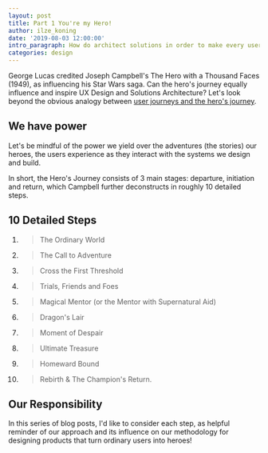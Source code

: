 ```yaml
---
layout: post
title: Part 1 You're my Hero!
author: ilze_koning
date: '2019-08-03 12:00:00'
intro_paragraph: How do architect solutions in order to make every user a hero of their story?
categories: design
---
```

George Lucas credited Joseph Campbell's The Hero with a Thousand Faces (1949), as influencing his Star Wars saga. Can the hero's journey equally influence and inspire UX Design and Solutions Architecture? Let's look beyond the obvious analogy between [user journeys and the hero's journey](https://velocitypartners.com/blog/why-customer-journey-is-a-heros-journey/). 

## We have power

Let's be mindful of the power we yield over the adventures (the stories) our heroes, the users experience as they interact with the systems we design and build. 

In short, the Hero's Journey consists of 3 main stages: departure, initiation and return, which Campbell further deconstructs in roughly 10 detailed steps.

## 10 Detailed Steps

1. > The Ordinary World
2. > The Call to Adventure
3. > Cross the First Threshold
4. > Trials, Friends and Foes
5. > Magical Mentor (or the Mentor with Supernatural Aid)
6. > Dragon's Lair
7. > Moment of Despair
8. > Ultimate Treasure
9. > Homeward Bound
10. > Rebirth & The Champion's Return.



## Our Responsibility

In this series of blog posts, I'd like to consider each step, as helpful reminder of our approach and its influence on our methodology for designing products that turn ordinary users into heroes!
